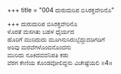 +++
title = "004 ದುರುದುರಿಪ ಬಿಸಿರಕ್ತವೇರಿನೊ"

+++
ದುರುದುರಿಪ ಬಿಸಿರಕ್ತವೇರಿನೊ  
ಳೊರತೆ ಮಸಗಿತು ಬಹಳ ಧೈರ್ಯದ  
ಹೊರಿಗೆ ಮುರಿದುದು ಮೂಗಿನುಸಿರುಬ್ಬೆದ್ದುದಡಿಗಡಿಗೆ  
ಅರಿವು ಮರವೆಗಳೊಂದನೊಂದನು  
ಮುರಿದು ನೂಕಿದವವನಿಪತಿ ಕಡು  
ವೆರಗ ಕೇಣಿಯ ಕೊಂಡವೋಲಿದ್ದನು ವಿಚೇಷ್ಟೆಯಲಿ     ॥4॥
